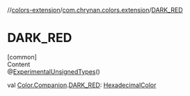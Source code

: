 //[colors-extension](../../index.md)/[com.chrynan.colors.extension](index.md)/[DARK_RED](-d-a-r-k_-r-e-d.md)



# DARK_RED  
[common]  
Content  
@[ExperimentalUnsignedTypes](https://kotlinlang.org/api/latest/jvm/stdlib/kotlin/-experimental-unsigned-types/index.html)()  
  
val [Color.Companion](../../../colors-core/colors-core/com.chrynan.colors/-color/-companion/index.md).[DARK_RED](-d-a-r-k_-r-e-d.md): [HexadecimalColor](../../../colors-core/colors-core/com.chrynan.colors/-hexadecimal-color/index.md)  



